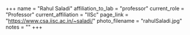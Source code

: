 +++
name = "Rahul Saladi"
affiliation_to_lab = "professor"
current_role = "Professor"
current_affiliation = "IISc"
page_link = "https://www.csa.iisc.ac.in/~saladi/"
photo_filename = "rahulSaladi.jpg"
notes = ""
+++

    